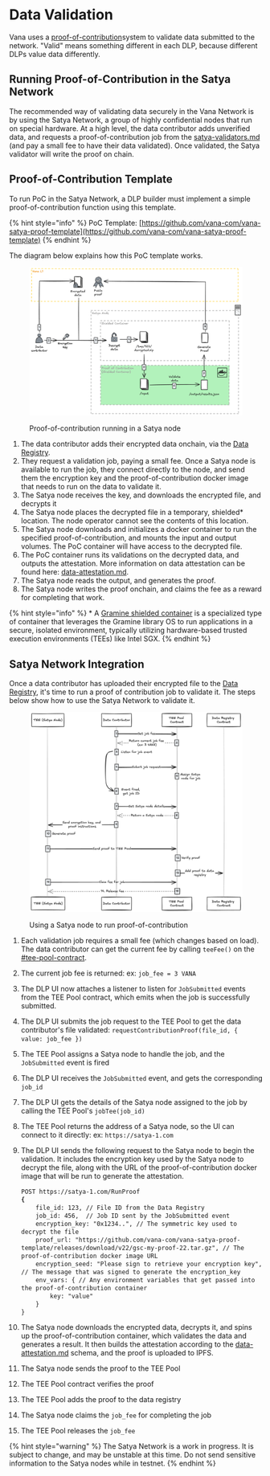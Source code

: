 # Data Validation

Vana uses a [proof-of-contribution](../key-elements/proof-of-contribution/ "mention")system to validate data submitted to the network. "Valid" means something different in each DLP, because different DLPs value data differently.

## Running Proof-of-Contribution in the Satya Network

The recommended way of validating data securely in the Vana Network is by using the Satya Network, a group of highly confidential nodes that run on special hardware. At a high level, the data contributor adds unverified data, and requests a proof-of-contribution job from the [satya-validators.md](../roles/satya-validators.md "mention") (and pay a small fee to have their data validated). Once validated, the Satya validator will write the proof on chain.

## Proof-of-Contribution Template

To run PoC in the Satya Network, a DLP builder must implement a simple proof-of-contribution function using this template.

{% hint style="info" %}
PoC Template: [https://github.com/vana-com/vana-satya-proof-template](https://github.com/vana-com/vana-satya-proof-template)
{% endhint %}

The diagram below explains how this PoC template works.&#x20;

<figure><img src="../../.gitbook/assets/image (4).png" alt=""><figcaption><p>Proof-of-contribution running in a Satya node</p></figcaption></figure>

1. The data contributor adds their encrypted data onchain, via the [Data Registry](../key-elements/smart-contracts.md#data-registry-contract).
2. They request a validation job, paying a small fee. Once a Satya node is available to run the job, they connect directly to the node, and send them the encryption key and the proof-of-contribution docker image that needs to run on the data to validate it.
3. The Satya node receives the key, and downloads the encrypted file, and decrypts it
4. The Satya node places the decrypted file in a temporary, shielded\* location. The node operator cannot see the contents of this location.
5. The Satya node downloads and initializes a docker container to run the specified proof-of-contribution, and mounts the input and output volumes. The PoC container will have access to the decrypted file.
6. The PoC container runs its validations on the decrypted data, and outputs the attestation. More information on data attestation can be found here: [data-attestation.md](data-attestation.md "mention").
7. The Satya node reads the output, and generates the proof.
8. The Satya node writes the proof onchain, and claims the fee as a reward for completing that work.

{% hint style="info" %}
\* A [Gramine shielded container](https://gramine.readthedocs.io/projects/gsc/en/latest/) is a specialized type of container that leverages the Gramine library OS to run applications in a secure, isolated environment, typically utilizing hardware-based trusted execution environments (TEEs) like Intel SGX.
{% endhint %}

## Satya Network Integration

Once a data contributor has uploaded their encrypted file to the [Data Registry](../key-elements/smart-contracts.md#data-registry-contract), it's time to run a proof of contribution job to validate it. The steps below show how to use the Satya Network to validate it.&#x20;

<figure><img src="../../.gitbook/assets/image.png" alt=""><figcaption><p>Using a Satya node to run proof-of-contribution</p></figcaption></figure>

1. Each validation job requires a small fee (which changes based on load). The data contributor can get the current fee by calling `teeFee()` on the [#tee-pool-contract](../key-elements/smart-contracts.md#tee-pool-contract "mention").&#x20;
2. The current job fee is returned: ex: `job_fee = 3 VANA`
3. The DLP UI now attaches a listener to listen for `JobSubmitted` events from the TEE Pool contract, which emits when the job is successfully submitted.
4. The DLP UI submits the job request to the TEE Pool to get the data contributor's file validated: `requestContributionProof(file_id, { value: job_fee })`
5. The TEE Pool assigns a Satya node to handle the job, and the `JobSubmitted` event is fired
6. The DLP UI receives the `JobSubmitted` event, and gets the corresponding `job_id`
7. The DLP UI gets the details of the Satya node assigned to the job by calling the TEE Pool's `jobTee(job_id)`
8. The TEE Pool returns the address of a Satya node, so the UI can connect to it directly: ex: `https://satya-1.com`
9.  The DLP UI sends the following request to the Satya node to begin the validation. It includes the encryption key used by the Satya node to decrypt the file, along with the URL of the proof-of-contribution docker image that will be run to generate the attestation.

    <pre class="language-json"><code class="lang-json">POST https://satya-1.com/RunProof 
    <strong>{ 
    </strong>    file_id: 123, // File ID from the Data Registry
        job_id: 456,  // Job ID sent by the JobSubmitted event
        encryption_key: "0x1234..", // The symmetric key used to decrypt the file
        proof_url: "https://github.com/vana-com/vana-satya-proof-template/releases/download/v22/gsc-my-proof-22.tar.gz", // The proof-of-contribution docker image URL
        encryption_seed: "Please sign to retrieve your encryption key", // The message that was signed to generate the encryption_key
        env_vars: { // Any environment variables that get passed into the proof-of-contribution container
            key: "value"
        }
    }
    </code></pre>
10. The Satya node downloads the encrypted data, decrypts it, and spins up the proof-of-contribution container, which validates the data and generates a result. It then builds the attestation according to the [data-attestation.md](data-attestation.md "mention") schema, and the proof is uploaded to IPFS.
11. The Satya node sends the proof to the TEE Pool
12. The TEE Pool contract verifies the proof
13. The TEE Pool adds the proof to the data registry
14. The Satya node claims the `job_fee` for completing the job
15. The TEE Pool releases the `job_fee`

{% hint style="warning" %}
The Satya Network is a work in progress. It is subject to change, and may be unstable at this time. Do not send sensitive information to the Satya nodes while in testnet.
{% endhint %}

